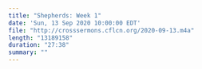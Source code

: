 ```yaml
---
title: "Shepherds: Week 1"
date: 'Sun, 13 Sep 2020 10:00:00 EDT'
file: "http://crosssermons.cflcn.org/2020-09-13.m4a"
length: "13189158"
duration: "27:38"
summary: ""
---
```

